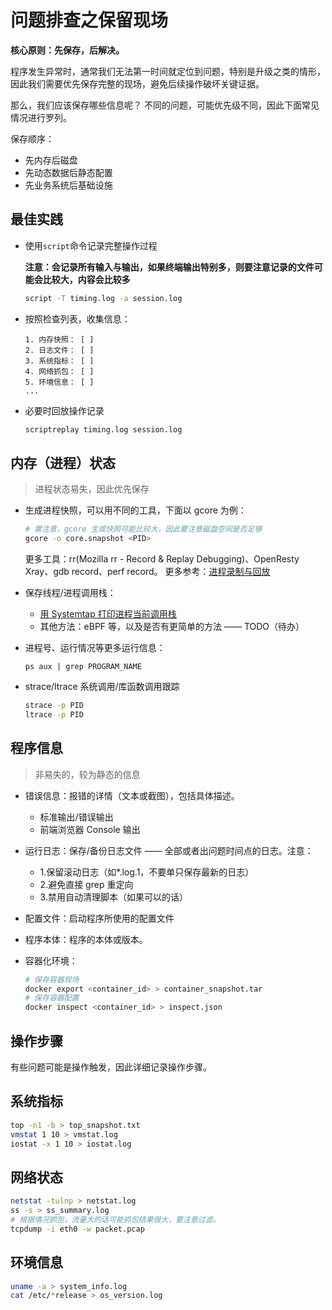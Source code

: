 # 问题排查之保留现场

**核心原则：先保存，后解决。**

程序发生异常时，通常我们无法第一时间就定位到问题，特别是升级之类的情形，因此我们需要优先保存完整的现场，避免后续操作破坏关键证据。

那么，我们应该保存哪些信息呢？
不同的问题，可能优先级不同，因此下面常见情况进行罗列。

保存顺序：

- 先内存后磁盘
- 先动态数据后静态配置
- 先业务系统后基础设施

## 最佳实践

- 使用`script`命令记录完整操作过程

    **注意：会记录所有输入与输出，如果终端输出特别多，则要注意记录的文件可能会比较大，内容会比较多**

   ```bash
   script -T timing.log -a session.log
   ```

- 按照检查列表，收集信息：

    ```
    1. 内存快照： [ ]
    2. 日志文件： [ ]
    3. 系统指标： [ ]
    4. 网络抓包： [ ]
    5. 环境信息： [ ]
    ...
    ```

- 必要时回放操作记录

    ```bash
    scriptreplay timing.log session.log
    ```

## 内存（进程）状态

> 进程状态易失，因此优先保存

- 生成进程快照，可以用不同的工具，下面以 gcore 为例：

    ```bash
    # 需注意，gcore 生成快照可能比较大，因此要注意磁盘空间是否足够
    gcore -o core.snapshot <PID>
    ```

    更多工具：rr(Mozilla rr - Record & Replay Debugging)、OpenResty Xray、gdb record、perf record。
    更多参考：[进程录制与回放](../J.调试/进程录制与回放.md)

- 保存线程/进程调用栈：

    - [用 Systemtap 打印进程当前调用栈](../../../J.调试/动态追踪/SystemTap/最佳实践/003-c-stack-trace/README.md)
    - 其他方法：eBPF 等，以及是否有更简单的方法 —— TODO（待办）

- 进程号、运行情况等更多运行信息：

    ```
    ps aux | grep PROGRAM_NAME
    ```

- strace/ltrace 系统调用/库函数调用跟踪

    ```bash
    strace -p PID
    ltrace -p PID
    ```

## 程序信息

> 非易失的，较为静态的信息

- 错误信息：报错的详情（文本或截图），包括具体描述。
  - 标准输出/错误输出
  - 前端浏览器 Console 输出
- 运行日志：保存/备份日志文件 —— 全部或者出问题时间点的日志。注意：
  - 1.保留滚动日志（如*.log.1，不要单只保存最新的日志）
  - 2.避免直接 grep 重定向
  - 3.禁用自动清理脚本（如果可以的话）
- 配置文件：启动程序所使用的配置文件
- 程序本体：程序的本体或版本。
- 容器化环境：

   ```bash
   # 保存容器现场
   docker export <container_id> > container_snapshot.tar
   # 保存容器配置
   docker inspect <container_id> > inspect.json
   ```

## 操作步骤

有些问题可能是操作触发，因此详细记录操作步骤。

## 系统指标

   ```bash
   top -n1 -b > top_snapshot.txt
   vmstat 1 10 > vmstat.log
   iostat -x 1 10 > iostat.log
   ```

## 网络状态

   ```bash
   netstat -tulnp > netstat.log
   ss -s > ss_summary.log
   # 根据情况抓包，流量大的话可能抓包结果很大，要注意过滤。
   tcpdump -i eth0 -w packet.pcap
   ```

## 环境信息

   ```bash
   uname -a > system_info.log
   cat /etc/*release > os_version.log
   ```
